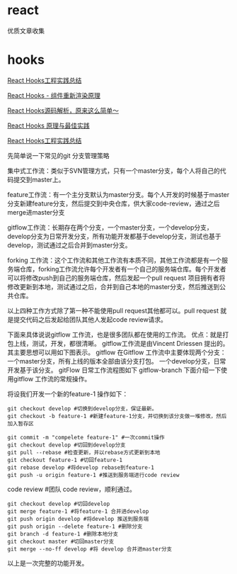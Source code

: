 # react
优质文章收集

# hooks
[React Hooks工程实践总结](https://juejin.cn/post/6844904009220931598)

[React Hooks - 组件重新渲染原理](https://www.agora.io/cn/community/blog/best/22203)

[React Hooks源码解析，原来这么简单～](https://juejin.cn/post/6844904080758800392)

[React Hooks 原理与最佳实践](https://blog.csdn.net/howgod/article/details/107053862)

[React Hooks工程实践总结](https://juejin.cn/post/6844904009220931598#heading-5)

先简单说一下常见的git 分支管理策略

集中式工作流：类似于SVN管理方式，只有一个master分支，每个人将自己的代码提交到master上。

feature工作流：有一个主分支默认为master分支。每个人开发的时候基于master分支新建feature分支，然后提交到中央仓库，供大家code-review，通过之后merge进master分支

gitflow工作流：长期存在两个分支，一个master分支，一个develop分支，develop分支为日常开发分支，所有功能开发都基于develop分支，测试也基于develop，测试通过之后合并到master分支。

forking 工作流：这个工作流和其他工作流有本质不同，其他工作流都是有一个服务端仓库，forking工作流允许每个开发者有一个自己的服务端仓库。每个开发者可以将修改push到自己的服务端仓库，然后发起一个pull request 项目拥有者将修改更新到本地，测试通过之后，合并到自己本地的master分支，然后推送到公共仓库。

以上四种工作方式除了第一种不能使用pull request其他都可以。pull request 就是提交代码之后发起给团队其他人发起code review请求。

下面来具体说说gitflow 工作流，也是很多团队都在使用的工作流。
优点：就是打包上线，测试，开发，都很清晰。
gitflow工作流是由Vincent Driessen 提出的。其主要思想可以用如下图表示。
gitflow
在Gitflow 工作流中主要体现两个分支：
一个master分支，所有上线的版本全部由该分支打包。
一个develop分支，日常开发基于该分支。
gitFlow 日常工作流程图如下
gitflow-branch
下面介绍一下使用gitflow 工作流的常规操作。

将设我们开发一个新的feature-1
操作如下：
```
git checkout develop #切换到develop分支，保证最新。
git checkout -b feature-1 #新建feature-1分支，并切换到该分支做一堆修改，然后加入暂存区
```
```
git commit -m "compelete feature-1" #一次commit操作
git checkout develop #切回到develop分支
git pull --rebase #检查更新，并以rebase方式更新到本地
git checkout feature-1 #切回feature-1
git rebase develop #将develop rebase到feature-1
git push -u origin feature-1 #推送到服务端进行code review
```
code review #团队 code review，顺利通过。
```
git checkout develop #切回develop
git merge feature-1 #将feature-1 合并进develop
git push origin develop #将develop 推送到服务端
git push origin --delete feature-1 #删除分支
git branch -d feature-1 #删除本地分支
git checkout master #切回master分支
git merge --no-ff develop #将 develop 合并进master分支
```
以上是一次完整的功能开发。


